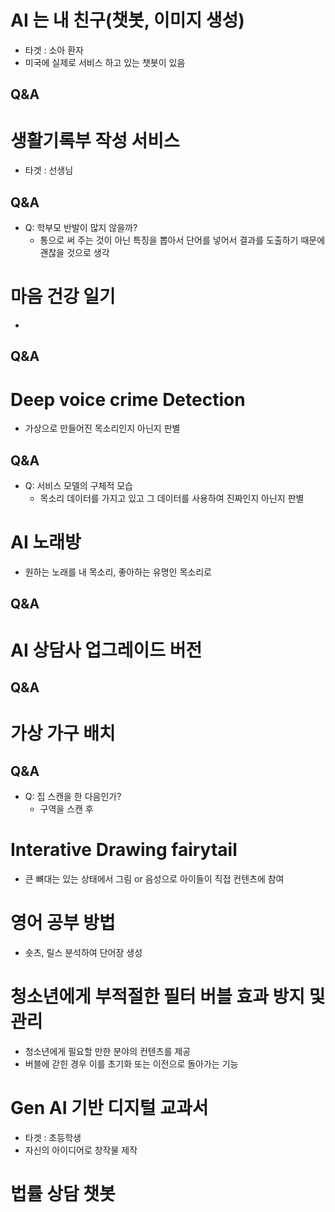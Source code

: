 
# AI 는 내 친구(챗봇, 이미지 생성)
- 타겟 : 소아 환자
- 미국에 실제로 서비스 하고 있는 챗봇이 있음
## Q&A


# 생활기록부 작성 서비스
- 타겟 : 선생님
## Q&A
- Q: 학부모 반발이 많지 않을까?
	- 통으로 써 주는 것이 아닌 특징을 뽑아서 단어를 넣어서 결과를 도출하기 때문에 괜찮을 것으로 생각

# 마음 건강 일기
- 

## Q&A


# Deep voice crime Detection
- 가상으로 만들어진 목소리인지 아닌지 판별
## Q&A
- Q: 서비스 모델의 구체적 모습
	- 목소리 데이터를 가지고 있고 그 데이터를 사용하여 진짜인지 아닌지 판별


# AI 노래방
- 원하는 노래를 내 목소리, 좋아하는 유명인 목소리로 
## Q&A



# AI 상담사 업그레이드 버전
## Q&A



# 가상 가구 배치
## Q&A
- Q: 집 스캔을 한 다음인가?
	- 구역을 스캔 후 


# Interative Drawing fairytail
- 큰 뼈대는 있는 상태에서 그림 or 음성으로 아이들이 직접 컨텐츠에 참여


# 영어 공부 방법
- 숏츠, 릴스 분석하여 단어장 생성

# 청소년에게 부적절한 필터 버블 효과 방지 및 관리
- 청소년에게 필요할 만한 분야의 컨텐츠를 제공
- 버블에 갇힌 경우 이를 초기화 또는 이전으로 돌아가는 기능





# Gen AI 기반 디지털 교과서
- 타겟 : 초등학생
- 자신의 아이디어로 창작물 제작


# 법률 상담 챗봇
